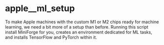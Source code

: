 # apple__ml_setup
To make Apple machines with the custom M1 or M2 chips ready for machine learning, 
we need a bit more of a setup than before. Running this script install MiniForge for you,
creates an environment dedicated for ML tasks, and installs TensorFlow and PyTorch within it.
